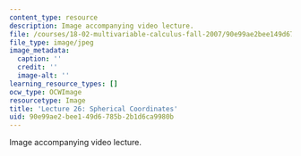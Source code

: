 ```yaml
---
content_type: resource
description: Image accompanying video lecture.
file: /courses/18-02-multivariable-calculus-fall-2007/90e99ae2bee149d6785b2b1d6ca9980b_26.jpg
file_type: image/jpeg
image_metadata:
  caption: ''
  credit: ''
  image-alt: ''
learning_resource_types: []
ocw_type: OCWImage
resourcetype: Image
title: 'Lecture 26: Spherical Coordinates'
uid: 90e99ae2-bee1-49d6-785b-2b1d6ca9980b
---
```

Image accompanying video lecture.